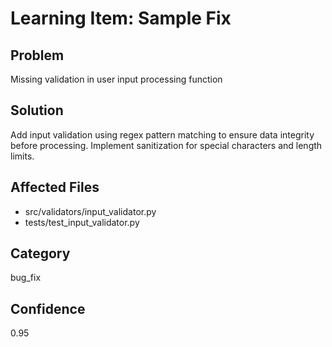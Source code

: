 # Learning Item: Sample Fix

## Problem
Missing validation in user input processing function

## Solution
Add input validation using regex pattern matching to ensure data integrity before processing. Implement sanitization for special characters and length limits.

## Affected Files
- src/validators/input_validator.py
- tests/test_input_validator.py

## Category
bug_fix

## Confidence
0.95

